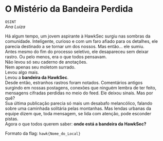 # O Mistério da Bandeira Perdida
`OSINT`\
*Ana Luiza*

Há algum tempo, um jovem aspirante à HawkSec surgiu nas sombras da comunidade. Inteligente, curioso e com um faro afiado para os detalhes, ele parecia destinado a se tornar um dos nossos. Mas então... ele sumiu.\
Antes mesmo do fim do processo seletivo, ele desapareceu sem deixar rastro. Ou pelo menos, era o que todos pensavam. \
Não levou só seu caderno de anotações.\
Nem apenas seu moletom surrado.\
Levou algo mais.\
Levou a **bandeira da HawkSec**.\
Desde então, estranhos rastros foram notados. Comentários antigos surgindo em nossas postagens, conexões que ninguém lembra de ter feito, mensagens cifradas perdidas no meio do feed. Ele deixou sinais. Mas por quê?\
Sua última publicação parecia só mais um desabafo melancólico, falando sobre uma caminhada solitária pelas montanhas. Mas lendas urbanas da equipe dizem que, toda mensagem, se lida com atenção, pode esconder pistas.\
Agora o que todos querem saber: **onde está a bandeira da HawkSec?**

Formato da flag: `hawk{Nome_do_Local}`